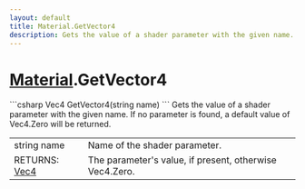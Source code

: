 ```yaml
---
layout: default
title: Material.GetVector4
description: Gets the value of a shader parameter with the given name. If no parameter is found, a default value of Vec4.Zero will be returned.
---
```

# [Material]({{site.url}}/Pages/StereoKit/Material.html).GetVector4

<div class='signature' markdown='1'>
```csharp
Vec4 GetVector4(string name)
```
Gets the value of a shader parameter with the given name.
If no parameter is found, a default value of Vec4.Zero will be
returned.
</div>

|  |  |
|--|--|
|string name|Name of the shader parameter.|
|RETURNS: [Vec4]({{site.url}}/Pages/StereoKit/Vec4.html)|The parameter's value, if present, otherwise Vec4.Zero.|




